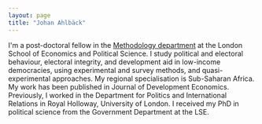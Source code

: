 ```yaml
---
layout: page
title: "Johan Ahlbäck"
---
```





I'm a post-doctoral fellow in the [Methodology department](https://www.lse.ac.uk/methodology) at the London School of Economics and Political Science. I study political and electoral behaviour, electoral integrity, and development aid in low-income democracies, using experimental and survey methods, and quasi-experimental approaches. My regional specialisation is Sub-Saharan Africa. My work has been published in Journal of Development Economics. Previously, I worked in the Department for Politics and International Relations in Royal Holloway, University of London. I received my PhD in political science from the Government Department at the LSE. 

